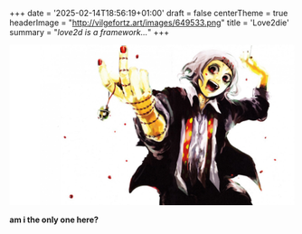 +++
date = '2025-02-14T18:56:19+01:00'
draft = false
centerTheme = true
headerImage = "http://vilgefortz.art/images/649533.png"
title = 'Love2die'
summary = "_love2d is a framework..._"
+++

![here we go again](/images/849764.jpg)

**am i the only one here?**